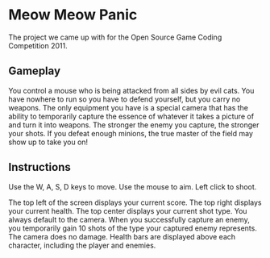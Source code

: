 Meow Meow Panic
===============

The project we came up with for the Open Source Game Coding Competition 2011.

Gameplay
--------

You control a mouse who is being attacked from all sides by evil cats. You have nowhere to run so you have to defend yourself, but you carry no weapons. The only equipment you have is a special camera that has the ability to temporarily capture the essence of whatever it takes a picture of and turn it into weapons. The stronger the enemy you capture, the stronger your shots. If you defeat enough minions, the true master of the field may show up to take you on!

Instructions
------------

Use the W, A, S, D keys to move.
Use the mouse to aim. Left click to shoot.

The top left of the screen displays your current score.
The top right displays your current health.
The top center displays your current shot type. You always default to the camera. When you successfully capture an enemy, you temporarily gain 10 shots of the type your captured enemy represents. The camera does no damage.
Health bars are displayed above each character, including the player and enemies.